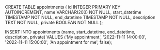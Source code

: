 CREATE TABLE appointments (
  id INTEGER PRIMARY KEY AUTOINCREMENT,
  name VARCHAR(200) NOT NULL,
  start_datetime TIMESTAMP NOT NULL,
  end_datetime TIMESTAMP NOT NULL,
  description TEXT NOT NULL,
  private BOOLEAN NOT NULL
);

INSERT INTO appointments (name, start_datetime, end_datetime, description, private)
VALUES
('My appointment', '2022-11-11 14:00:00', '2022-11-11 15:00:00',
 'An appointment for me', false);

